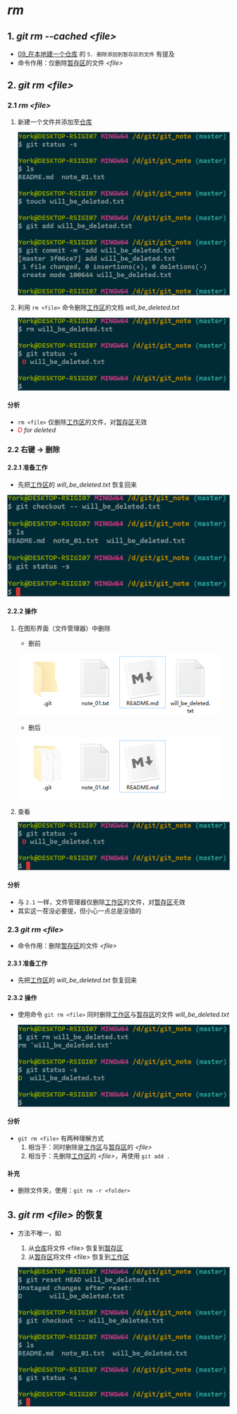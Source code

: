 # *rm*

## 1. *git rm \-\-cached <file\>*

- <a href="https://yorkfish.github.io/blogs/Git/GitBash/09_%E5%9C%A8%E6%9C%AC%E5%9C%B0%E5%BB%BA%E4%B8%80%E4%B8%AA%E4%BB%93%E5%BA%93/" target="_blank">09_在本地建一个仓库</a> 的 `5. 删除添加到暂存区的文件` 有提及
- 命令作用：仅删除<u>暂存区</u>的文件 *\<file\>*

## 2. *git rm <file\>*

### 2.1 *rm <file\>*

1. 新建一个文件并添加至<u>仓库</u>

    ![](./imgs/18-01_new_a_file&add&commit.png)

2. 利用 `rm <file>` 命令删除<u>工作区</u>的文档 *will_be_deleted.txt*

    ![](./imgs/18-02_rm_will_be_deleted.png)

#### 分析

- `rm <file>` 仅删除<u>工作区</u>的文件，对<u>暂存区</u>无效
- *<font color="red">D</font> for deleted*

### 2.2 右键 -> 删除

#### 2.2.1 准备工作

- 先把<u>工作区</u>的 *will_be_deleted.txt* 恢复回来

![](./imgs/18-03_git_checkout_--_will_be_deleted.png)

#### 2.2.2 操作

1. 在图形界面（文件管理器）中删除

    - 删前

    ![](./imgs/18-04_right_click.png)

    - 删后

    ![](./imgs/18-05_dedete.png)

2. 查看

    ![](./imgs/18-06_git_status_-s.png)

#### 分析

- 与 `2.1` 一样，文件管理器仅删除<u>工作区</u>的文件，对<u>暂存区</u>无效
- 其实这一茬没必要提，但小心一点总是没错的

### 2.3 *git rm <file\>*

- 命令作用：删除<u>暂存区</u>的文件 *\<file\>*

#### 2.3.1 准备工作

- 先把<u>工作区</u>的 *will_be_deleted.txt* 恢复回来

#### 2.3.2 操作

- 使用命令 `git rm <file>` 同时删除<u>工作区</u>与<u>暂存区</u>的文件 *will_be_deleted.txt*

    ![](./imgs/18-07_git_rm_will_be_deleted.png)

#### 分析

- `git rm <file>` 有两种理解方式
    1. 相当于：同时删除是<u>工作区</u>与<u>暂存区</u>的 *\<file\>*
    2. 相当于：先删除<u>工作区</u>的 *\<file\>*，再使用 `git add .`

#### 补充

- 删除文件夹，使用：`git rm -r <folder>`

## 3. *git rm <file\>* 的恢复

- 方法不唯一，如
    1. 从<u>仓库</u>将文件 <file\> 恢复到<u>暂存区</u>
    2. 从<u>暂存区</u>将文件 <file\> 恢复到<u>工作区</u>

    ![](./imgs/18-08_git_rm_recovery.png)
